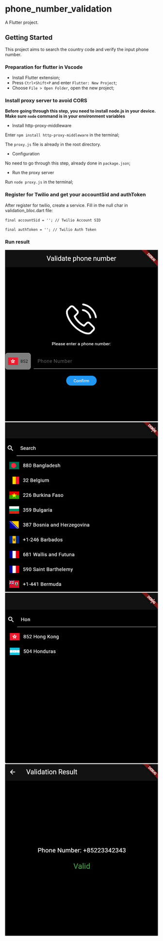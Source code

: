
# phone_number_validation

A Flutter project.

## Getting Started

This project aims to search the country code and verify the input phone number.

### Preparation for flutter in Vscode
- Install Flutter extension;
- Press `Ctrl+Shift+P` and enter `Flutter: New Project`;
- Choose `File > Open Folder`, open the new project;



### Install proxy server to avoid CORS
**Before going through this step, you need to install node.js in your device. Make sure `node` command is in your environment variables**
- Install http-proxy-middleware

Enter `npm install http-proxy-middleware` in the terminal;

The `proxy.js` file is already in the root directory.

- Configuration
  
No need to go through this step, already done in `package.json`;

- Run the proxy server

Run `node proxy.js` in the terminal;

### Register for Twilio and get your accountSid and authToken
After register for twilio, create a service.
Fill in the null char in validation_bloc.dart file:

`final accountSid = ''; // Twilio Account SID`

`final authToken = ''; // Twilio Auth Token`

### Run result
![Pict](./showPict/1.png "1")
![Pict](./showPict/2.png "1")
![Pict](./showPict/3.png "1")
![Pict](./showPict/4.png "1")

